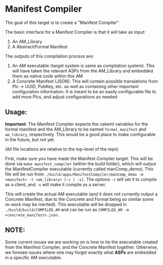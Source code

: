 # Manifest Compiler

The goal of this target is to create a "Manifest Compiler"

The basic interface for a Manifest Compiler is that it will take as input:

1. An AM_Library
2. A Abstract/Formal Manifest

The outputs of this compilation process are:

1. An AM executable (target system is same as compilation system). This will have taken the relevant ASPs from the AM_Library and embedded them as native code within this AM
2. A Concrete Manifest (JSON). This will contain possible translations from Plc -> UUID, PubKey, etc. as well as containing other important configuration information. It is meant to be an easily configurable file to add more Plcs, and adjust configurations as needed

## Usage:

**Important**:
The Manifest Compiler expects the cakeml vairables for the formal manifest and the AM_Library to be named `formal_manifest` and `am_library`, respectively. This would be a good place to make configurable in the future, but not yet.

(All file locations are relative to the top-level of the repo)

First, make sure you have made the Manifest Compiler target.
This will be done via `make manifest_compiler` (within the build folder), which will output the
ManifestCompiler executable (currently called manComp_demo).
This file will be run from `./build/apps/ManifestCompiler/manComp_demo -m <manifest> -l <am_library> [-c | -s]`.
The options `-c` will set it to compile as a client, and `-s` will make it compile as a server.

This will create the actual AM executable (and it does not currently output a Concrete Manifest, due to the Concrete and Formal being so similar some re-work may be merited).
This executable will be dropped in `./build/build/COMPILED_AM` and can be run as `COMPILED_AM -m <concrete_manifest>.json`.

## NOTE:

Some current issues we are working on is how to tie the executable created from the Manifest Compiler, and the Concrete Manifest together. Otherwise, we foresee issues where one may forget exactly what **ASPs** are embedded in a specific AM executable.
